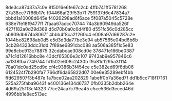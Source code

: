 8de3ca87d37a7c0e
815016e6fe67c2cb
4ffb741ff5781268
27a38ce77f66b17c
f04466af29f53b7f
759137d6e47834a7
bbbd1a10008d645e
f4026298ad6f6ace
5f087a5045c5728e
638e7fe18f9477ff
7faaa67adcc70744
74a3b90949da526f
427f182a0d29d369
d5d70b0a0c6d4f80
d551fc56c0d285cc
ab909db674b8067f
4bbb4f8ca21260c4
e008a97d66287c2e
1044be82698ab0d5
e5d3d3da77be3e94
ab57565e04bd6b6b
3cb284323ddc31dd
7f89ae6891cbc088
aa506a385f1c5e83
99e8cbc913c78875
32cdabcae308cd0e
378471e186be0387
a71c1d12616bbc8e
43dcf65306e3c107
9743ab9e957846c6
aa13f8fba7749744
fd1502e608c2430b
f9a81c1295a3f114
78a01dc0ad25cd9c
cf4c9386b3f454ce
c5e382ed69f6db06
6124524f7b290fa7
766df6da65822d07
00e6e35289ebf4bb
ffd629507f3b487e
1a7bce02aa202829
1abeff0b7a36ed7f
dd1b5cc718f17161
525a275faba9643f
e400136e134d6737
0fb0335b2dbb264e
4d69a25113cf4323
77ce24aa7c79ea45
c5ce536d3eced46d
4996bb1e8ec513ec
